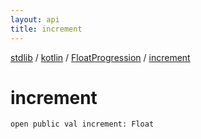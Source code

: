 ```yaml
---
layout: api
title: increment
---
```

[stdlib](../../index.html) / [kotlin](../index.html) / [FloatProgression](index.html) / [increment](increment.html)

# increment

```
open public val increment: Float
```
